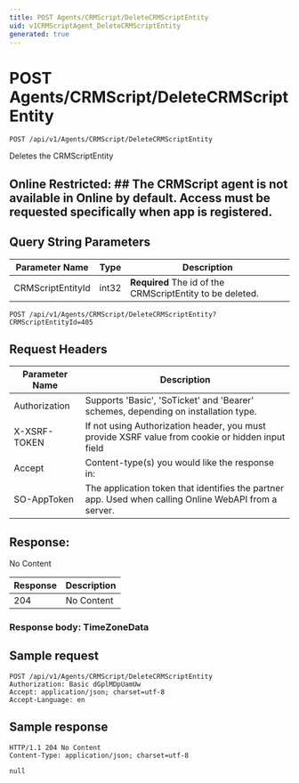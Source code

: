 ```yaml
---
title: POST Agents/CRMScript/DeleteCRMScriptEntity
uid: v1CRMScriptAgent_DeleteCRMScriptEntity
generated: true
---
```


# POST Agents/CRMScript/DeleteCRMScriptEntity

```http
POST /api/v1/Agents/CRMScript/DeleteCRMScriptEntity
```

Deletes the CRMScriptEntity


## Online Restricted: ## The CRMScript agent is not available in Online by default. Access must be requested specifically when app is registered.






## Query String Parameters

| Parameter Name | Type |  Description |
|----------------|------|--------------|
| CRMScriptEntityId | int32 | **Required** The id of the CRMScriptEntity to be deleted. |

```http
POST /api/v1/Agents/CRMScript/DeleteCRMScriptEntity?CRMScriptEntityId=405
```


## Request Headers

| Parameter Name | Description |
|----------------|-------------|
| Authorization  | Supports 'Basic', 'SoTicket' and 'Bearer' schemes, depending on installation type. |
| X-XSRF-TOKEN   | If not using Authorization header, you must provide XSRF value from cookie or hidden input field |
| Accept         | Content-type(s) you would like the response in:  |
| SO-AppToken | The application token that identifies the partner app. Used when calling Online WebAPI from a server. |


## Response:

No Content

| Response | Description |
|----------------|-------------|
| 204 | No Content |

### Response body: TimeZoneData


## Sample request

```http!
POST /api/v1/Agents/CRMScript/DeleteCRMScriptEntity
Authorization: Basic dGplMDpUamUw
Accept: application/json; charset=utf-8
Accept-Language: en
```

## Sample response

```http_
HTTP/1.1 204 No Content
Content-Type: application/json; charset=utf-8

null
```